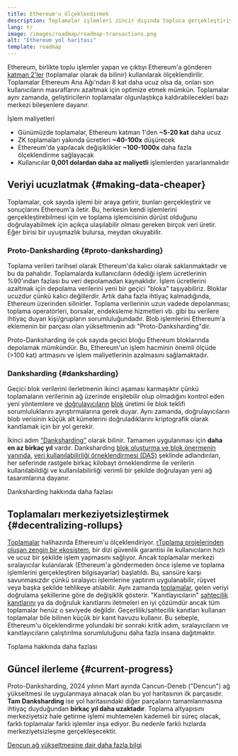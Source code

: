 ```yaml
---
title: Ethereum'u ölçeklendirmek
description: Toplamalar işlemleri zincir dışında topluca gerçekleştiriyor, böylece kullanıcı için maliyetleri azaltıyor. Ancak, şu anda toplamaların verileri kullanma şekli çok pahalı ve bu da işlemlerin ne kadar ucuzlayabileceği konusunda sınırlama getiriyor. Proto-Danksharding bunu çözüyor.
lang: tr
image: /images/roadmap/roadmap-transactions.png
alt: "Ethereum yol haritası"
template: roadmap
---
```


Ethereum, birlikte toplu işlemler yapan ve çıktıyı Ethereum'a gönderen [katman 2'ler](/layer-2/#rollups) (toplamalar olarak da bilinir) kullanılarak ölçeklendirilir. Toplamalar Ethereum Ana Ağı'ndan 8 kat daha ucuz olsa da, onları son kullanıcıların masraflarını azaltmak için optimize etmek mümkün. Toplamalar aynı zamanda, geliştiricilerin toplamalar olgunlaştıkça kaldırabilecekleri bazı merkezi bileşenlere dayanır.

<Alert variant="update" className="mb-8">
<AlertContent>
<AlertTitle className="mb-4">
  İşlem maliyetleri
</AlertTitle>
  <ul style={{ marginBottom: 0 }}>
    <li>Günümüzde toplamalar, Ethereum katman 1'den <strong>~5-20 kat</strong> daha ucuz</li>
    <li>ZK toplamaları yakında ücretleri <strong>~40-100x</strong> düşürecek</li>
    <li>Ethereum'da yapılacak değişiklikler <strong>~100-1000x</strong> daha fazla ölçeklendirme sağlayacak</li>
    <li style={{ marginBottom: 0 }}>Kullanıcılar <strong> 0,001 dolardan daha az maliyetli</strong> işlemlerden yararlanmalıdır</li>
  </ul>
</AlertContent>
</Alert>

## Veriyi ucuzlatmak {#making-data-cheaper}

Toplamalar, çok sayıda işlemi bir araya getirir, bunları gerçekleştirir ve sonuçlarını Ethereum'a iletir. Bu, herkesin kendi işlemlerini gerçekleştirebilmesi için ve toplama işlemcisinin dürüst olduğunu doğrulayabilmek için açıkça ulaşılabilir olması gereken birçok veri üretir. Eğer birisi bir uyuşmazlık bulursa, meydan okuyabilir.

### Proto-Danksharding {#proto-danksharding}

Toplama verileri tarihsel olarak Ethereum'da kalıcı olarak saklanmaktadır ve bu da pahalıdır. Toplamalarda kullanıcıların ödediği işlem ücretlerinin %90'ından fazlası bu veri depolamadan kaynaklıdır. İşlem ücretlerini azaltmak için depolama verilerini yeni bir geçici "bloka" taşıyabiliriz. Bloklar ucuzdur çünkü kalıcı değillerdir. Artık daha fazla ihtiyaç kalmadığında, Ethereum üzerinden silinirler. Toplama verilerinin uzun vadede depolanması; toplama operatörleri, borsalar, endeksleme hizmetleri vb. gibi bu verilere ihtiyaç duyan kişi/grupların sorumluluğundadır. Blob işlemlerini Ethereum'a eklemenin bir parçası olan yükseltmenin adı "Proto-Danksharding"dir.

Proto-Danksharding ile çok sayıda geçici bloğu Ethereum bloklarında depolamak mümkündür. Bu, Ethereum'un işlem hacminin önemli ölçüde (>100 kat) artmasını ve işlem maliyetlerinin azalmasını sağlamaktadır.

### Danksharding {#danksharding}

Geçici blok verilerini ilerletmenin ikinci aşaması karmaşıktır çünkü toplamaların verilerinin ağ üzerinde erişilebilir olup olmadığını kontrol eden yeni yöntemlere ve [doğrulayıcıların](/glossary/#validator) [blok](/glossary/#block) üretimi ile blok teklifi sorumluluklarını ayrıştırmalarına gerek duyar. Aynı zamanda, doğrulayıcıların blob verisinin küçük alt kümelerini doğruladıklarını kriptografik olarak kanıtlamak için bir yol gerekir.

İkinci adım [“Danksharding”](/roadmap/danksharding/) olarak bilinir. Tamamen uygulanması için **daha en az birkaç yıl** vardır. Danksharding [blok oluşturma ve blok önermenin yanında,](/roadmap/pbs) [veri kullanılabilirliği örneklendirmesi (DAS)](/developers/docs/data-availability) şeklinde adlandırılan, her seferinde rastgele birkaç kilobayt örneklendirme ile verilerin kullanılabildiği ve kullanılabilirliği verimli bir şekilde doğrulayan yeni ağ tasarımlarına dayanır.

<ButtonLink variant="outline-color" href="/roadmap/danksharding/">Danksharding hakkında daha fazlası</ButtonLink>

## Toplamaları merkeziyetsizleştirmek {#decentralizing-rollups}

[Toplamalar](/layer-2) halihazırda Ethereum'u ölçeklendiriyor. [rToplama projelerinden oluşan zengin bir ekosistem](https://l2beat.com/scaling/tvl), bir dizi güvenlik garantisi ile kullanıcıların hızlı ve ucuz bir şekilde işlem yapmasını sağlıyor. Ancak toplamalar merkezi sıralayıcılar kulanılarak (Ethereum'a göndermeden önce işleme ve toplama işlemlerini gerçekleştiren bilgisayarlar) başlatıldı. Bu, sansüre karşı savunmasızdır çünkü sıralayıcı işlemlerine yaptırım uygulanabilir, rüşvet veya başka şekilde tehlikeye atılabilir. Aynı zamanda [toplamalar](https://l2beat.com), gelen veriyi doğrulama şekillerine göre de değişiklik gösterir. "Kanıtlayıcıların" [sahtecilik kanıtlarını](/glossary/#fraud-proof) ya da doğruluk kanıtlarını iletmeleri en iyi çözümdür ancak tüm toplamalar henüz o seviyede değildir. Geçerlilik/sahtecilik kanıtları kullanan toplamalar bile bilinen küçük bir kanıt havuzu kullanır. Bu sebeple, Ethereum'u ölçeklendirme yolundaki bir sonraki kritik adım, sıralayıcıların ve kanıtlayıcıların çalıştırılma sorumluluğunu daha fazla insana dağıtmaktır.

<ButtonLink variant="outline-color" href="/developers/docs/scaling/">Toplama hakkında daha fazlası</ButtonLink>

## Güncel ilerleme {#current-progress}

Proto-Danksharding, 2024 yılının Mart ayında Cancun-Deneb ("Dencun") ağ yükseltmesi ile uygulanmaya alınacak olan bu yol haritasının ilk parçasıdır. **Tam Danksharding** ise yol haritasındaki diğer parçaların tamamlanmasına ihtiyaç duyduğundan **birkaç yıl daha uzaktadır**. Toplama altyapısını merkeziyetsiz hale getirme işlemi muhtemelen kademeli bir süreç olacak, farklı toplamalar farklı işlemler inşa ediyor. Bu nedenle farklı hızlarda merkeziyetsizleşme gerçekleşecektir.

[Dencun ağ yükseltmesine dair daha fazla bilgi](/roadmap/dencun/)

<QuizWidget quizKey="scaling" />
